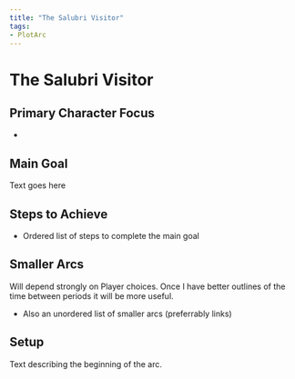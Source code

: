```yaml
---
title: "The Salubri Visitor"
tags:
- PlotArc
---
```


# The Salubri Visitor

## Primary Character Focus
- 

## Main Goal
Text goes here

## Steps to Achieve
 - Ordered list of steps to complete the main goal

## Smaller Arcs
Will depend strongly on Player choices.  Once I have better outlines of the time between periods it will be more useful.

- Also an unordered list of smaller arcs (preferrably links)

## Setup
Text describing the beginning of the arc. 